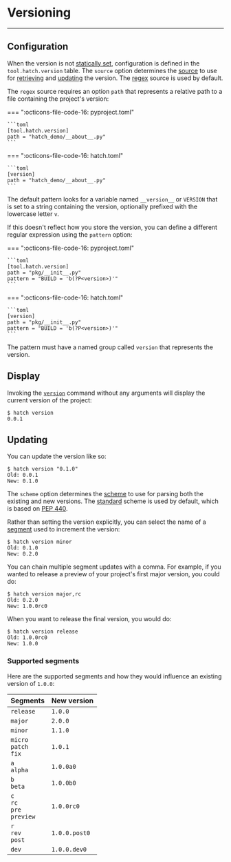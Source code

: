 # Versioning

-----

## Configuration

When the version is not [statically set](config/metadata.md#version), configuration is defined in the `tool.hatch.version` table. The `source` option determines the [source](plugins/version-source.md) to use for [retrieving](#display) and [updating](#updating) the version. The [regex](plugins/version-source.md#regex) source is used by default.

The `regex` source requires an option `path` that represents a relative path to a file containing the project's version:

=== ":octicons-file-code-16: pyproject.toml"

    ```toml
    [tool.hatch.version]
    path = "hatch_demo/__about__.py"
    ```

=== ":octicons-file-code-16: hatch.toml"

    ```toml
    [version]
    path = "hatch_demo/__about__.py"
    ```

The default pattern looks for a variable named `__version__` or `VERSION` that is set to a string containing the version, optionally prefixed with the lowercase letter `v`.

If this doesn't reflect how you store the version, you can define a different regular expression using the `pattern` option:

=== ":octicons-file-code-16: pyproject.toml"

    ```toml
    [tool.hatch.version]
    path = "pkg/__init__.py"
    pattern = "BUILD = 'b(?P<version>)'"
    ```

=== ":octicons-file-code-16: hatch.toml"

    ```toml
    [version]
    path = "pkg/__init__.py"
    pattern = "BUILD = 'b(?P<version>)'"
    ```

The pattern must have a named group called `version` that represents the version.

## Display

Invoking the [`version`](cli/reference.md#hatch-version) command without any arguments will display the current version of the project:

```console
$ hatch version
0.0.1
```

## Updating

You can update the version like so:

```console
$ hatch version "0.1.0"
Old: 0.0.1
New: 0.1.0
```

The `scheme` option determines the [scheme](plugins/version-scheme.md) to use for parsing both the existing and new versions. The [standard](plugins/version-scheme.md#standard) scheme is used by default, which is based on [PEP 440](https://www.python.org/dev/peps/pep-0440/#public-version-identifiers).

Rather than setting the version explicitly, you can select the name of a [segment](#supported-segments) used to increment the version:

```console
$ hatch version minor
Old: 0.1.0
New: 0.2.0
```

You can chain multiple segment updates with a comma. For example, if you wanted to release a preview of your project's first major version, you could do:

```console
$ hatch version major,rc
Old: 0.2.0
New: 1.0.0rc0
```

When you want to release the final version, you would do:

```console
$ hatch version release
Old: 1.0.0rc0
New: 1.0.0
```

### Supported segments

Here are the supported segments and how they would influence an existing version of `1.0.0`:

| Segments | New version |
| --- | --- |
| `release` | `1.0.0` |
| `major` | `2.0.0` |
| `minor` | `1.1.0` |
| `micro`<br>`patch`<br>`fix` | `1.0.1` |
| `a`<br>`alpha` | `1.0.0a0` |
| `b`<br>`beta` | `1.0.0b0` |
| `c`<br>`rc`<br>`pre`<br>`preview` | `1.0.0rc0` |
| `r`<br>`rev`<br>`post` | `1.0.0.post0` |
| `dev` | `1.0.0.dev0` |
